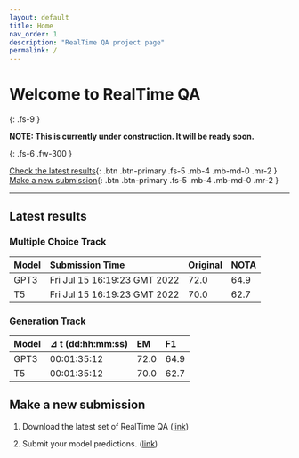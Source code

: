 ```yaml
---
layout: default
title: Home
nav_order: 1
description: "RealTime QA project page"
permalink: /
---
```


# Welcome to RealTime QA
{: .fs-9 }

**NOTE: This is currently under construction. It will be ready soon.**

{: .fs-6 .fw-300 }

[Check the latest results](#make-a-new-submission){: .btn .btn-primary .fs-5 .mb-4 .mb-md-0 .mr-2 } [Make a new submission](#make-a-new-submission){: .btn .btn-primary .fs-5 .mb-4 .mb-md-0 .mr-2 }

---

## Latest results

### Multiple Choice Track

| Model        | Submission Time| Original | NOTA | 
|:-------------|:---------|:---------|:-----|
| GPT3         | Fri Jul 15 16:19:23 GMT 2022 | 72.0     | 64.9 |
| T5           | Fri Jul 15 16:19:23 GMT 2022 | 70.0     | 62.7 |


### Generation Track

| Model        | ⊿ t (dd:hh:mm:ss) | EM   | F1   | 
|:-------------|:---------|:---------|:-----|
| GPT3         | 00:01:35:12 | 72.0     | 64.9 |
| T5           | 00:01:35:12 | 70.0     | 62.7 |



## Make a new submission

1. Download the latest set of RealTime QA ([link](https://github.com/realtimeqa/realtimeqa_public))

1. Submit your model predictions. ([link](https://forms.gle/6xANYtedAf8UrqyY8))
